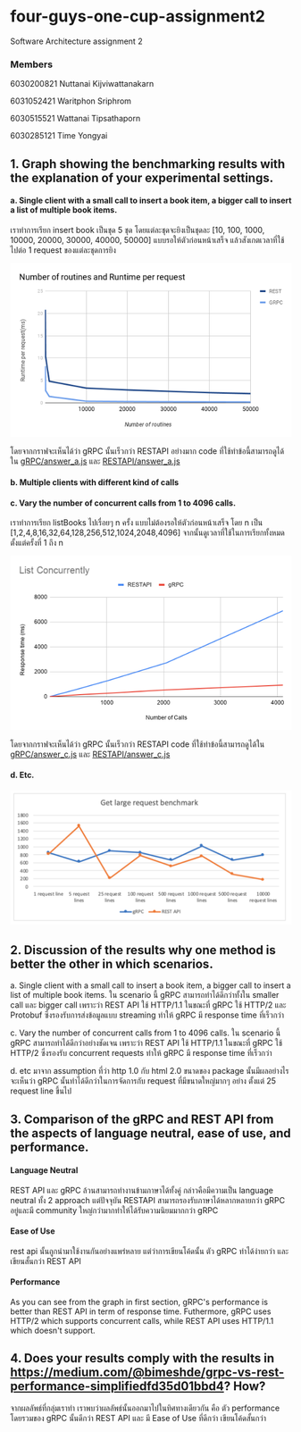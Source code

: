 # four-guys-one-cup-assignment2
Software Architecture assignment 2

### Members

6030200821 Nuttanai Kijviwattanakarn

6031052421 Waritphon Sriphrom

6030515521 Wattanai Tipsathaporn

6030285121 Time Yongyai

## 1. Graph showing the benchmarking results with the explanation of your experimental settings.

#### a. Single client with a small call to insert a book item, a bigger call to insert a list of multiple book items.
เราทำการเรียก insert book เป็นชุด 5 ชุด โดยแต่ละชุดจะยิงเป็นชุดละ [10, 100, 1000, 10000, 20000, 30000, 40000, 50000] แบบรอให้ตัวก่อนหน้าเสร็จ แล้วสังเกตเวลาที่ใช้ไปต่อ 1 request ของแต่ละชุดการยิง

![alt text](https://github.com/2110521-2563-1-Software-Architecture/four-guys-one-cup-assignment2/blob/master/resources/chart-a-new.png)

โดยจากกราฟจะเห็นได้ว่า gRPC นั้นเร็วกว่า RESTAPI อย่างมาก code ที่ใช้ทำข้อนี้สามารถดูได้ใน [gRPC/answer_a.js](https://github.com/2110521-2563-1-Software-Architecture/four-guys-one-cup-assignment2/blob/master/gRPC/answer_a.js) และ [RESTAPI/answer_a.js](https://github.com/2110521-2563-1-Software-Architecture/four-guys-one-cup-assignment2/blob/master/RESTAPI/answer_a.js) 


#### b. Multiple clients with different kind of calls

#### c. Vary the number of concurrent calls from 1 to 4096 calls.
เราทำการเรียก listBooks ไปเรื่อยๆ n ครั้ง แบบไม่ต้องรอให้ตัวก่อนหน้าเสร็จ โดย n เป็น [1,2,4,8,16,32,64,128,256,512,1024,2048,4096] จากนั้นดูเวลาที่ใช้ในการเรียกทั้งหมดตั้งแต่ครั้งที่ 1 ถึง n

![alt text](https://github.com/2110521-2563-1-Software-Architecture/four-guys-one-cup-assignment2/blob/master/resources/List%20Concurrently.png)

โดยจากกราฟจะเห็นได้ว่า gRPC นั้นเร็วกว่า RESTAPI
code ที่ใช้ทำข้อนี้สามารถดูได้ใน [gRPC/answer_c.js](https://github.com/2110521-2563-1-Software-Architecture/four-guys-one-cup-assignment2/blob/master/gRPC/answer_c.js) และ [RESTAPI/answer_c.js](https://github.com/2110521-2563-1-Software-Architecture/four-guys-one-cup-assignment2/blob/master/RESTAPI/answer_c.js) 

#### d. Etc.
![alt text](https://github.com/2110521-2563-1-Software-Architecture/four-guys-one-cup-assignment2/blob/master/resources/ans_2_graph.png)
## 2. Discussion of the results why one method is better the other in which scenarios.

  a. Single client with a small call to insert a book item, a bigger call to insert a list of multiple book items.
  ใน scenario นี้ gRPC สามารถทำได้ดีกว่าทั้งใน smaller call และ bigger call เพราะว่า REST API ใช้ HTTP/1.1 ในขณะที่ gRPC ใช้ HTTP/2 และ Protobuf ซึ่งรองรับการส่งข้อมูลแบบ streaming ทำให้ gRPC มี response time ที่เร็วกว่า

  c. Vary the number of concurrent calls from 1 to 4096 calls.
  ใน scenario นี้ gRPC สามารถทำได้ดีกว่าอย่างชัดเจน เพราะว่า REST API ใช้ HTTP/1.1 ในขณะที่ gRPC ใช้ HTTP/2 ซึ่งรองรับ concurrent requests ทำให้ gRPC มี response time ที่เร็วกว่า 


  d. etc
  มาจาก assumption ที่ว่า http 1.0 กับ html 2.0 ขนาดของ package นั้นมีผลอย่างไร จะเห็นว่า gRPC นั้นทำได้ดีกว่าในการจัดการกับ request ที่มีขนาดใหญ่มากๆ อย่าง ตั้งแต่ 25 request line ขึ้นไป 
## 3. Comparison of the gRPC and REST API from the aspects of language neutral, ease of use, and performance.

#### Language Neutral
  
REST API และ gRPC ล้วนสามารถทำงานข้ามภาษาได้ทั้งคู่ กล่าวคือมีความเป็น language neutral ทั้ง 2 approach แต่ปัจจุบัน RESTAPI สามารถรองรับภาษาได้หลากหลายกว่า gRPC อยู่และมี community ใหญ่กว่ามากทำให้ได้รับความนิยมมากกว่า gRPC

#### Ease of Use

rest api นั้นถูกนำมาใช้งานกันอย่างแพร่หลาย แต่ว่าการเขียนโค้ดนั้น ตัว gRPC ทำได้ง่ายกว่า และเขียนสั้นกว่า REST API

#### Performance

As you can see from the graph in first section, gRPC's performance is better than REST API in term of response time. Futhermore, gRPC uses HTTP/2 which supports concurrent calls, while REST API uses HTTP/1.1 which doesn't support.

## 4. Does your results comply with the results in https://medium.com/@bimeshde/grpc-vs-rest-performance-simplifiedfd35d01bbd4? How?

จากผลลัพธ์ที่กลุ่มเราทำ เราพบว่าผลลัพธ์นั้นออกมาไปในทิศทางเดียวกัน คือ ตัว performance โดยรวมของ gRPC นั้นดีกว่า REST API และ มี Ease of Use ที่ดีกว่า เขียนโค้ดสั้นกว่า

